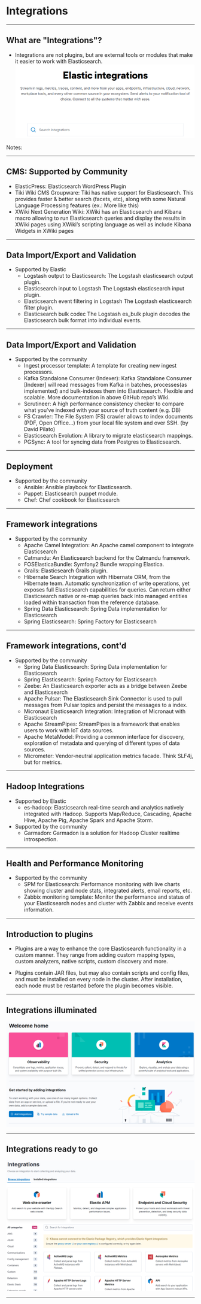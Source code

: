 # Integrations


---


## What are "Integrations"?

* Integrations are not plugins, but are external tools or modules that make it easier to work with Elasticsearch.
![](../images/01.png)

Notes:

---

## CMS: Supported by Community

* ElasticPress: Elasticsearch WordPress Plugin
* Tiki Wiki CMS Groupware: Tiki has native support for Elasticsearch. This provides faster & better search (facets, etc), along with some Natural Language Processing features (ex.: More like this)
* XWiki Next Generation Wiki: XWiki has an Elasticsearch and Kibana macro allowing to run Elasticsearch queries and display the results in XWiki pages using XWiki’s scripting language as well as include Kibana Widgets in XWiki pages

---

## Data Import/Export and Validation

* Supported by Elastic
  * Logstash output to Elasticsearch: The Logstash elasticsearch output plugin.
  * Elasticsearch input to Logstash The Logstash elasticsearch input plugin.
  * Elasticsearch event filtering in Logstash The Logstash elasticsearch filter plugin.
  * Elasticsearch bulk codec The Logstash es_bulk plugin decodes the Elasticsearch bulk format into individual events.

---

## Data Import/Export and Validation

* Supported by the community
  * Ingest processor template: A template for creating new ingest processors.
  * Kafka Standalone Consumer (Indexer): Kafka Standalone Consumer [Indexer] will read messages from Kafka in batches, processes(as implemented) and bulk-indexes them into Elasticsearch. Flexible and scalable. More documentation in above GitHub repo’s Wiki.
  * Scrutineer: A high performance consistency checker to compare what you’ve indexed with your source of truth content (e.g. DB)
  * FS Crawler: The File System (FS) crawler allows to index documents (PDF, Open Office…​) from your local file system and over SSH. (by David Pilato)
  * Elasticsearch Evolution: A library to migrate elasticsearch mappings.
  * PGSync: A tool for syncing data from Postgres to Elasticsearch.
  
---

## Deployment

* Supported by the community
  * Ansible: Ansible playbook for Elasticsearch.
  * Puppet: Elasticsearch puppet module.
  * Chef: Chef cookbook for Elasticsearch

---

## Framework integrations
  * Supported by the community
    * Apache Camel Integration: An Apache camel component to integrate Elasticsearch
    * Catmandu: An Elasticsearch backend for the Catmandu framework.
    * FOSElasticaBundle: Symfony2 Bundle wrapping Elastica.
    * Grails: Elasticsearch Grails plugin.
    * Hibernate Search Integration with Hibernate ORM, from the Hibernate team. Automatic synchronization of write operations, yet exposes full Elasticsearch capabilities for queries. Can return either Elasticsearch native or re-map queries back into managed entities loaded within transaction from the reference database.
    * Spring Data Elasticsearch: Spring Data implementation for Elasticsearch
    * Spring Elasticsearch: Spring Factory for Elasticsearch

---

## Framework integrations, cont'd
* Supported by the community
  * Spring Data Elasticsearch: Spring Data implementation for Elasticsearch
  * Spring Elasticsearch: Spring Factory for Elasticsearch
  * Zeebe: An Elasticsearch exporter acts as a bridge between Zeebe and Elasticsearch
  * Apache Pulsar: The Elasticsearch Sink Connector is used to pull messages from Pulsar topics and persist the messages to a index.
  * Micronaut Elasticsearch Integration: Integration of Micronaut with Elasticsearch
  * Apache StreamPipes: StreamPipes is a framework that enables users to work with IoT data sources.
  * Apache MetaModel: Providing a common interface for discovery, exploration of metadata and querying of different types of data sources.
  * Micrometer: Vendor-neutral application metrics facade. Think SLF4j, but for metrics.

---

## Hadoop Integrations

* Supported by Elastic
  * es-hadoop: Elasticsearch real-time search and analytics natively integrated with Hadoop. Supports Map/Reduce, Cascading, Apache Hive, Apache Pig, Apache Spark and Apache Storm.
* Supported by the community
  * Garmadon: Garmadon is a solution for Hadoop Cluster realtime introspection.

---

## Health and Performance Monitoring

* Supported by the community
  * SPM for Elasticsearch: Performance monitoring with live charts showing cluster and node stats, integrated alerts, email reports, etc.
  * Zabbix monitoring template: Monitor the performance and status of your Elasticsearch nodes and cluster with Zabbix and receive events information.

---

## Introduction to plugins

* Plugins are a way to enhance the core Elasticsearch functionality in a custom manner. They range from adding custom mapping types, custom analyzers, native scripts, custom discovery and more.

* Plugins contain JAR files, but may also contain scripts and config files, and must be installed on every node in the cluster. After installation, each node must be restarted before the plugin becomes visible.

---

## Integrations illuminated

![](../images/02.png)

---

## Integrations ready to go

![](../images/03.png)

---

